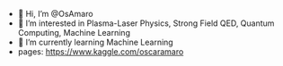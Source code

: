 - 👋 Hi, I’m @OsAmaro
- 👀 I’m interested in Plasma-Laser Physics, Strong Field QED, Quantum Computing, Machine Learning
- 🌱 I’m currently learning Machine Learning
- pages: https://www.kaggle.com/oscaramaro

<!---
OsAmaro/OsAmaro is a ✨ special ✨ repository because its `README.md` (this file) appears on your GitHub profile.
You can click the Preview link to take a look at your changes.
--->
